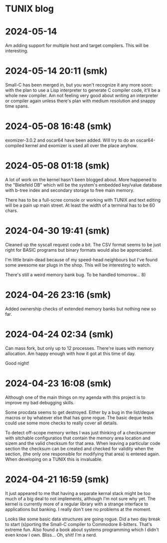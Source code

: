 TUNIX blog
==========

# 2024-05-14

Am adding support for multiple host and target compilers.
This will be interesting.

# 2024-05-14 20:11 (smk)

Small-C has been merged in, but you won't recognize it any
more soon: with the plan to use a Lisp interpreter to
generate C compiler code, it'll be a whole new compiler.
Am not feeling very good about writing an interpreter or
compiler again unless there's plan with medium resolution
and snappy time spans.

# 2024-05-08 16:48 (smk)

exomizer-3.0.2 and oscar64 have been added.  Will try to do
an oscar64-compiled kernel and exomizer is used all over the
place anyhow.

# 2024-05-08 01:18 (smk)

A lot of work on the kernel hasn't been blogged about.
More happened to the "Bielefeld DB" which will be the
system's embedded key/value database with b-tree index and
secondary storage to free main memory.

There has to be a full-scree console or working with TUNIX
and text editing will be a pain up main street.  At least
the width of a terminal has to be 60 chars.

# 2024-04-30 19:41 (smk)

Cleaned up the syscall request code a bit.  The CSV format
seems to be just right for BASIC programs but binary formats
would also be appreciated.

I'm little brain-dead because of my speed-head neighbours
but I've found some awesome ear plugs in the shop.  This
will be interesting to watch.

There's still a weird memory bank bug.  To be handled
tomorrow... 8)

# 2024-04-26 23:16 (smk)

Added ownership checks of extended memory banks but nothing
new so far.

# 2024-04-24 02:34 (smk)

Can mass fork, but only up to 12 processes.  There're isues
with memory allocation.  Am happy enough with how it got at
this time of day.

Good night!

# 2024-04-23 16:08 (smk)

Although one of the main things on my agenda with this
project is to improve my bad debugging skills.

Some procdata seems to get destroyed.  Either by a bug in
the list/deque macros or by whatever else that has gone
rogue.  The basic deque tests could use some more checks to
really cover all details.

To detect off-scope memory writes I was just thinking of a
checksummer with sitchable configuratios that contain the
memory area location and sizem and the valid checksum for
that area.  When leaving a particular code section the
checksum can be created and checked for validity when the
section, (the only one responsible for modifying that area)
is entered again.  When developing on a TUNIX this is
invaluable.

# 2024-04-21 16:59 (smk)

It just appeared to me that having a separate kernal stack
might be too much of a big deal to not implements, although
I'm not sure why yet.  The kernel is currently more of a
regular library with a strange interface to applications but
banking.  I really don't see no problems at the moment.

Looks like some basic data structures are going rogue.  Did
a two day break to start (s)porting the Small-C compiler to
Commodore 8-bitters.  That's extreme fun.  Also found a book
about systems programming which I didn't even know I own.
Bliss...  Oh, shit!  I'm a nerd.

